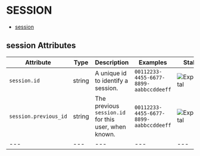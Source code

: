 
<!--- Hugo front matter used to generate the website version of this page:
--->

# SESSION

- [session](#session)


## session Attributes

| Attribute  | Type | Description  | Examples  | Stability |
|---|---|---|---|---|
| `session.id` | string | A unique id to identify a session. | `00112233-4455-6677-8899-aabbccddeeff` | ![Experimental](https://img.shields.io/badge/-experimental-blue) |
| `session.previous_id` | string | The previous `session.id` for this user, when known. | `00112233-4455-6677-8899-aabbccddeeff` | ![Experimental](https://img.shields.io/badge/-experimental-blue) |
|---|---|---|---|---|


